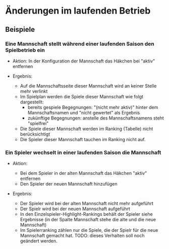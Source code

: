 # Änderungen im laufenden Betrieb

## Beispiele

### Eine Mannschaft stellt während einer laufenden Saison den Spielbetrieb ein

* Aktion: In der Konfiguration der Mannschaft das Häkchen bei "aktiv" entfernen

* Ergebnis: 
  * Auf die Mannschaftsseite dieser Mannschaft wird an keiner Stelle mehr verlinkt
  * Im Spielplan werden die Spiele dieser Mannschaft wie folgt dargestellt:
    * bereits gespiele Begegnungen: "(nicht mehr aktiv)" hinter dem Mannschaftsnamen
      und "nicht gewertet" als Ergebnis
    * zukünftige Begegnungen: anstelle des Mannschaftsnamens steht "spielfrei"
  * Die Spiele dieser Mannschaft werden im Ranking (Tabelle) nicht berücksichtigt  
  * Die Spieler dieser Mannschaft tauchen im Ranking nicht auf.
  
  
 ### Ein Spieler wechselt in einer laufenden Saison die Mannschaft
 
 * Aktion: 
   * Bei dem Spieler in der alten Mannschaft das Häkchen "aktiv" entfernen
   * Den Spieler der neuen Mannschaft hinzufügen
   
 * Ergebnis: 
   * Der Spieler wird bei der alten Mannschaft nicht mehr aufgeführt
   * Der Spielr wird bei der neuen Mannschaft aufgeführt
   * In den Einzelspieler-Highlight-Rankings behält der Spieler siehe
     Ergebnisse (in der Spalte Mannschaft stehe die alte und die neue
     Mannschaft)
   * Im Spielerranking zählen nur die Spiele, die der Spielr für die neue 
     Mannschaft gemacht hat.
     TODO: dieses Verhalten soll noch geändert werden.
      
   
 